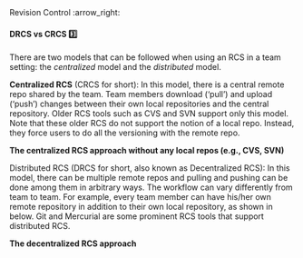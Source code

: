 <link rel="stylesheet" href="{{baseUrl}}/css/textbook.css">

<div class="website-content">

<div id="path">Revision Control :arrow_right: </div>

<div id="title">

#### DRCS vs CRCS :three:

</div>

<div id="body">

There are two models that can be followed when using an RCS in a team setting: the _centralized_ model and the _distributed_ model.

**Centralized RCS** (CRCS for short): In this model, there is a central remote repo shared by the team. Team members download (‘pull’) and upload (‘push’) changes between their own local repositories and the central repository. Older RCS tools such as CVS and SVN support only this model. Note that these older RCS do not support the notion of a local repo. Instead, they force users to do all the versioning with the remote repo.

<pic src="{{baseUrl}}/revisionControl/drcsVsCrcs/images/crcsDiagram.png" height="180">
  <strong>The centralized RCS approach without any local repos (e.g., CVS, SVN)</strong>
</pic>

Distributed RCS (DRCS for short, also known as Decentralized RCS):  In this model, there can be multiple remote repos and pulling and pushing can be done among them in arbitrary ways. The workflow can vary differently from team to team.  For example, every team member can have his/her own remote repository in addition to their own local repository, as shown in below. Git and Mercurial are some prominent RCS tools that support distributed RCS.

<pic src="{{baseUrl}}/revisionControl/drcsVsCrcs/images/drcsDiagram.png" height="240">
  <strong>The decentralized RCS approach</strong>
</pic>

</div>

<div id="extras">
<div>

</div>
